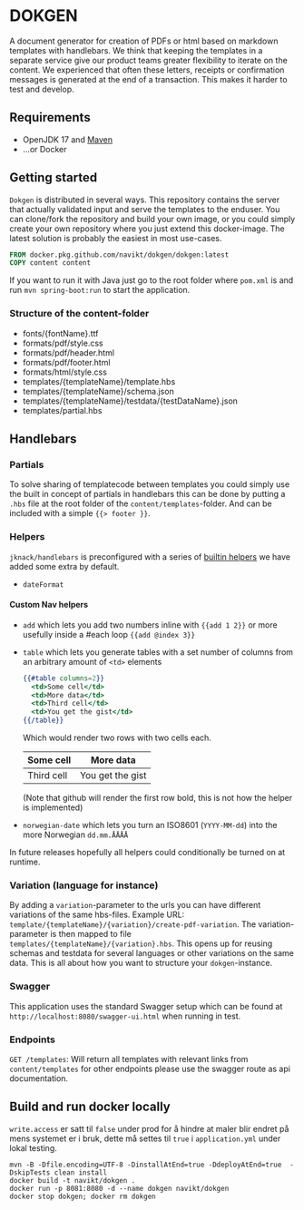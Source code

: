 # DOKGEN
A document generator for creation of PDFs or html based on markdown templates with handlebars. We think that keeping
the templates in a separate service give our product teams greater flexibility to iterate on the content. We experienced
that often these letters, receipts or confirmation messages is generated at the end of a transaction. This makes it harder
to test and develop.

## Requirements
- OpenJDK 17 and [Maven](https://maven.apache.org/)
- ...or Docker

## Getting started
`Dokgen` is distributed in several ways. This repository contains the server that actually validated input and serve
the templates to the enduser. You can clone/fork the repository and build your own image, or you could simply create
your own repository where you just extend this docker-image. The latest solution is probably the easiest in most 
use-cases.

```Dockerfile
FROM docker.pkg.github.com/navikt/dokgen/dokgen:latest
COPY content content
```

If you want to run it with Java just go to the root folder where `pom.xml` is and run `mvn spring-boot:run` 
to start the application.

### Structure of the content-folder

-  fonts/{fontName}.ttf
-  formats/pdf/style.css
-  formats/pdf/header.html
-  formats/pdf/footer.html
-  formats/html/style.css
-  templates/{templateName}/template.hbs
-  templates/{templateName}/schema.json
-  templates/{templateName}/testdata/{testDataName}.json
-  templates/partial.hbs

## Handlebars

### Partials
To solve sharing of templatecode between templates you could simply use the built in concept of partials in handlebars
this can be done by putting a `.hbs` file at the root folder of the `content/templates`-folder. And can be included
with a simple `{{> footer }}`. 

### Helpers
`jknack/handlebars` is preconfigured with a series of [builtin helpers](https://github.com/jknack/handlebars.java#helpers)
we have added some extra by default.
* `dateFormat`

#### Custom Nav helpers
* `add` which lets you add two numbers inline with `{{add 1 2}}` or more usefully inside a #each loop `{{add @index 3}}`
* `table` which lets you generate tables with a set number of columns from an arbitrary amount of `<td>` elements
  ```handlebars
  {{#table columns=2}}
    <td>Some cell</td>
    <td>More data</td>
    <td>Third cell</td>
    <td>You get the gist</td>
  {{/table}}
  ```
  Which would render two rows with two cells each.
  
  | Some cell  |    More data     |
  |------------|------------------|
  | Third cell | You get the gist |
  (Note that github will render the first row bold, this is not how the helper is implemented)

* `norwegian-date` which lets you turn an ISO8601 (`YYYY-MM-dd`) into the more Norwegian `dd.mm.ÅÅÅÅ`

In future releases hopefully all helpers could conditionally be turned on at runtime.

### Variation (language for instance)
By adding a `variation`-parameter to the urls you can have different variations of the same hbs-files.
Example URL: `template/{templateName}/{variation}/create-pdf-variation`.
The variation-parameter is then mapped to file `templates/{templateName}/{variation}.hbs`. 
This opens up for reusing schemas and testdata for several languages or other variations on the same data.
This is all about how you want to structure your `dokgen`-instance.

### Swagger 
This application uses the standard Swagger setup which can be found at `http://localhost:8080/swagger-ui.html` when
running in test.

### Endpoints
`GET /templates`: Will return all templates with relevant links from `content/templates` for other endpoints please use
the swagger route as api documentation.
    

## Build and run docker locally

`write.access` er satt til `false` under prod for å hindre at maler blir endret på mens systemet er i bruk, dette må settes til `true` i `application.yml` under lokal testing.

```
mvn -B -Dfile.encoding=UTF-8 -DinstallAtEnd=true -DdeployAtEnd=true  -DskipTests clean install
docker build -t navikt/dokgen .
docker run -p 8081:8080 -d --name dokgen navikt/dokgen
docker stop dokgen; docker rm dokgen
```

